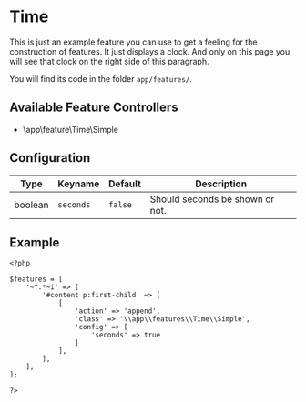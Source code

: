 Time
=====

This is just an example feature you can use to get a feeling for the construction of features.
It just displays a clock.
And only on this page you will see that clock on the right side of this paragraph.

You will find its code in the folder `app/features/`.


Available Feature Controllers
------------------------------

* \app\feature\Time\Simple

Configuration
-------------

Type   | Keyname                | Default    | Description                                                              
-----  | ---------              | ---------  | ------------                                                             
boolean | `seconds`     | `false`     | Should seconds be shown or not.


Example
--------

~~~{.php}
<?php

$features = [
	'~^.*~i' => [
		'#content p:first-child' => [
			[
				'action' => 'append',
				'class' => '\\app\\features\\Time\\Simple',
				'config' => [
					'seconds' => true
				]
			],
		],
	],
];

?>
~~~